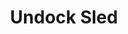 ---
tag: g032
codes:
- G32
title: Undock Sled
long: Undock the Z probe sled.
notes: 
parameters: 
example:
- pre: Undock the sled
  code: G32
examples: 
---